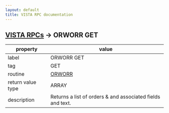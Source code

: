 ```yaml
---
layout: default
title: VISTA RPC documentation
---
```




## [VISTA RPCs](TableOfContent.md) &#8594; ORWORR GET 

 property | value 
--- | --- 
 label | ORWORR GET
 tag | GET
 routine | [ORWORR](http://code.osehra.org/dox/Routine_ORWORR_source.html)
 return value type | ARRAY
 description | Returns a list of orders & and associated fields and text.